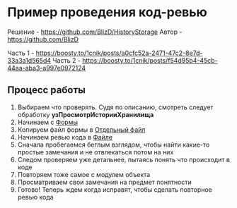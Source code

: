 # Пример проведения код-ревью

Решение - <https://github.com/BlizD/HistoryStorage>
Автор - <https://github.com/BlizD>

Часть 1 - https://boosty.to/1cnik/posts/a0cfc52a-2471-47c2-8e7d-33a3a1d565d4
Часть 2 - https://boosty.to/1cnik/posts/f54d95b4-45cb-44aa-aba3-a997e0972124

## Процесс работы

1. Выбираем что проверять. Судя по описанию, смотреть следует обработку **узПросмотрИсторииХранилища**
2. Начинаем с [Формы](https://github.com/BlizD/HistoryStorage/blob/master/src/cf/DataProcessors/узПросмотрИсторииХранилища/Forms/Форма/Ext/Form/Module.bsl)
3. Копируем файл формы в [Отдельный файл](src/form_raw.bsl)
4. Начинаем ревью кода в [Файле](form_review.bsl)
5. Сначала пробегаемся беглым взглядом, чтобы найти какие-то простые замечания и не отвлекаться потом на них
6. Следом проверяем уже детальнее, пытаясь понять что происходит в коде
7. Повторяем тоже самое с модулем объекта
8. Просматриваем свои замечания на предмет понятности
9. Готово! Теперь ждем когда исправят, чтобы сделать повторное ревью кода